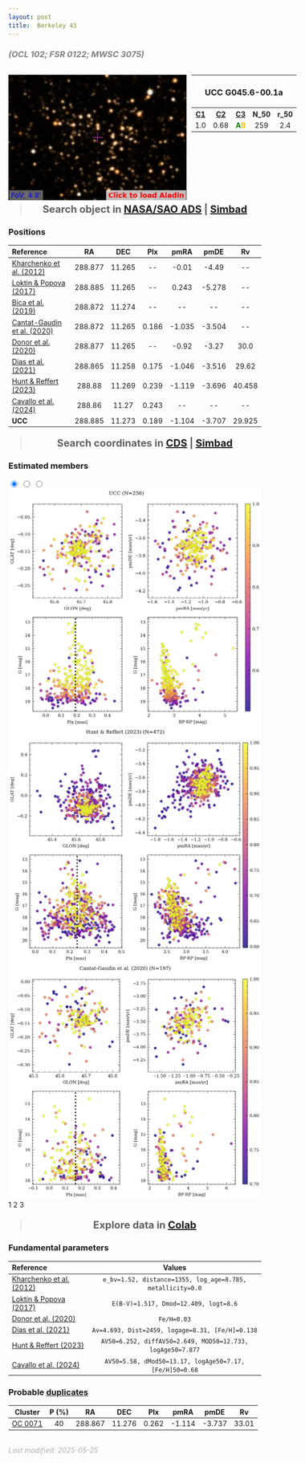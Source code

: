 ```yaml
---
layout: post
title:  Berkeley 43
---
```

<h3><span style="color: #808080;"><i>(OCL 102; FSR 0122; MWSC 3075)</i></span></h3><div style="display: flex; justify-content: space-between; width:720px;height:250px">
<div style="text-align: center;">

<!-- Static image + data attributes for FOV and target -->
<img id="aladin_img"
     data-umami-event="aladin_load"
     src="https://raw.githubusercontent.com/ucc23/Q1N/main/plots/berkeley43_aladin.webp"
     alt="Click to load Aladin Lite" 
     style="width:355px;height:250px; cursor: pointer;"
     data-fov="0.08" 
     data-target="288.885 11.273"/>
<!-- Div to contain Aladin Lite viewer -->
<div id="aladin-lite-div" style="width:355px;height:250px;display:none;"></div>
<!-- Aladin Lite script (will be loaded after the image is clicked) -->
<script src="{{ site.baseurl }}/scripts/aladin_load.js"></script>

</div>
<!-- Left block -->

<table style="text-align: center; width:355px;height:250px;">
  <!-- Row 1 (title) -->
  <tr>
    <td colspan="5"><h3>UCC G045.6-00.1a</h3></td>
  </tr>
  <!-- Row 2 -->
  <tr>
    <th><a href="https://ucc.ar/faq#what-are-the-c1-c2-and-c3-parameters" title="Photometric class">C1</a></th>
    <th><a href="https://ucc.ar/faq#what-are-the-c1-c2-and-c3-parameters" title="Density class">C2</a></th>
    <th><a href="https://ucc.ar/faq#what-are-the-c1-c2-and-c3-parameters" title="Combined class">C3</a></th>
    <th><div title="Stars with membership probability >50%">N_50</div></th>
    <th><div title="Radius that contains half the members [arcmin]">r_50</div></th>
  </tr>
  <!-- Row 3 -->
  <tr>
    <td>1.0</td>
    <td>0.68</td>
    <td><span style="color: green; font-weight: bold;">A</span><span style="color: #FFC300; font-weight: bold;">B</span></td>
    <td>259</td>
    <td>2.4</td>
  </tr>
</table>
</div>

> <p style="text-align:center; font-weight: bold; font-size:20px">Search object in <a data-umami-event="nasa_search" href="https://ui.adsabs.harvard.edu/search/q=%20collection%3Aastronomy%20body%3A%22Berkeley%2043%22&sort=date%20desc%2C%20bibcode%20desc&p_=0" target="_blank">NASA/SAO ADS</a> | <a data-umami-event="simbad_search" href="https://simbad.cds.unistra.fr/simbad/sim-id-refs?Ident=berkeley43" target="_blank">Simbad</a></p>


### Positions

| Reference    | RA    | DEC   | Plx  | pmRA  | pmDE   |  Rv  |
| :---         | :---: | :---: | :---: | :---: | :---: | :---: |
|[Kharchenko et al. (2012)](https://ui.adsabs.harvard.edu/abs/2012A%26A...543A.156K) | 288.877 | 11.265 | -- | -0.01 | -4.49 | -- |
|[Loktin & Popova (2017)](https://ui.adsabs.harvard.edu/abs/2017AstBu..72..257L) | 288.885 | 11.265 | -- | 0.243 | -5.278 | -- |
|[Bica et al. (2019)](https://ui.adsabs.harvard.edu/abs/2019AJ....157...12B) | 288.872 | 11.274 | -- | -- | -- | -- |
|[Cantat-Gaudin et al. (2020)](https://ui.adsabs.harvard.edu/abs/2020A%26A...640A...1C) | 288.872 | 11.265 | 0.186 | -1.035 | -3.504 | -- |
|[Donor et al. (2020)](https://ui.adsabs.harvard.edu/abs/2020AJ....159..199D) | 288.877 | 11.265 | -- | -0.92 | -3.27 | 30.0 |
|[Dias et al. (2021)](https://ui.adsabs.harvard.edu/abs/2021MNRAS.504..356D) | 288.865 | 11.258 | 0.175 | -1.046 | -3.516 | 29.62 |
|[Hunt & Reffert (2023)](https://ui.adsabs.harvard.edu/abs/2023A%26A...673A.114H) | 288.88 | 11.269 | 0.239 | -1.119 | -3.696 | 40.458 |
|[Cavallo et al. (2024)](https://ui.adsabs.harvard.edu/abs/2024AJ....167...12C) | 288.86 | 11.27 | 0.243 | -- | -- | -- |
| **UCC** |288.885 | 11.273 | 0.189 | -1.104 | -3.707 | 29.925 |

> <p style="text-align:center; font-weight: bold; font-size:20px">Search coordinates in <a data-umami-event="cds_coord_search" href="https://cdsportal.u-strasbg.fr/?target=288.885,+11.273" target="_blank">CDS</a> | <a data-umami-event="simbad_coord_search" href="https://simbad.cds.unistra.fr/mobile/object_list.html?coord=288.885%2011.273&output=json&radius=5&userEntry=berkeley43" target="_blank">Simbad</a></p>

### Estimated members

<div class="carousel">
<input type="radio" name="radio-btn" id="slide1" checked>
<input type="radio" name="radio-btn" id="slide2">
<input type="radio" name="radio-btn" id="slide3">
<div class="slides">
<div class="slide">
<a href="https://raw.githubusercontent.com/ucc23/Q1N/main/plots/berkeley43.webp" target="_blank">
<img src="https://raw.githubusercontent.com/ucc23/Q1N/main/plots/berkeley43.webp" alt="Berkeley 43 UCC">
</a>
</div>
<div class="slide">
<a href="https://raw.githubusercontent.com/ucc23/Q1N/main/plots/berkeley43_HUNT23.webp" target="_blank">
<img src="https://raw.githubusercontent.com/ucc23/Q1N/main/plots/berkeley43_HUNT23.webp" alt="Berkeley 43 HUNT23">
</a>
</div>
<div class="slide">
<a href="https://raw.githubusercontent.com/ucc23/Q1N/main/plots/berkeley43_CANTAT20.webp" target="_blank">
<img src="https://raw.githubusercontent.com/ucc23/Q1N/main/plots/berkeley43_CANTAT20.webp" alt="Berkeley 43 CANTAT20">
</a>
</div>
</div>
<div class="indicators">
<label for="slide1">1</label>
<label for="slide2">2</label>
<label for="slide3">3</label>
</div>
</div>


> <p style="text-align:center; font-weight: bold; font-size:20px">Explore data in <a data-umami-event="colab" href="https://colab.research.google.com/github/ucc23/ucc/blob/main/assets/notebook.ipynb" target="_blank">Colab</a></p>


### Fundamental parameters

| Reference |  Values |
| :---         |     :---:      |
| [Kharchenko et al. (2012)](https://ui.adsabs.harvard.edu/abs/2012A%26A...543A.156K) | `e_bv=1.52, distance=1355, log_age=8.785, metallicity=0.0` |
| [Loktin & Popova (2017)](https://ui.adsabs.harvard.edu/abs/2017AstBu..72..257L) | `E(B-V)=1.517, Dmod=12.409, logt=8.6` |
| [Donor et al. (2020)](https://ui.adsabs.harvard.edu/abs/2020AJ....159..199D) | `Fe/H=0.03` |
| [Dias et al. (2021)](https://ui.adsabs.harvard.edu/abs/2021MNRAS.504..356D) | `Av=4.693, Dist=2459, logage=8.31, [Fe/H]=0.138` |
| [Hunt & Reffert (2023)](https://ui.adsabs.harvard.edu/abs/2023A%26A...673A.114H) | `AV50=6.252, diffAV50=2.649, MOD50=12.733, logAge50=7.877` |
| [Cavallo et al. (2024)](https://ui.adsabs.harvard.edu/abs/2024AJ....167...12C) | `AV50=5.58, dMod50=13.17, logAge50=7.17, [Fe/H]50=0.68` |

### Probable <a href="https://ucc.ar/faq#how-are-probable-duplicates-identified" title="See FAQ for definition of proximity">duplicates</a>

| Cluster | P (%) | RA    | DEC   | Plx   | pmRA  | pmDE  | Rv    |
| :---:   | :---: | :---: | :---: | :---: | :---: | :---: | :---: |
|[OC 0071](/_clusters/oc0071/)| 40 | 288.867 | 11.276 | 0.262 | -1.114 | -3.737 | 33.01 |


<br>
<font color="b3b1b1"><i>Last modified: 2025-05-25</i></font>
